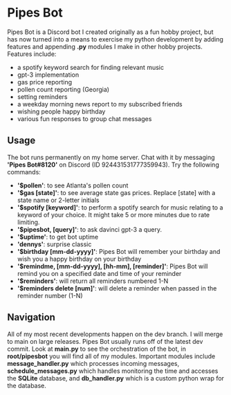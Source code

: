 # Pipes Bot

Pipes Bot is a Discord bot I created originally as a fun hobby project, but has now turned into a means to exercise my python development by adding features and appending **.py** modules I make in other hobby projects. Features include:
- a spotify keyword search for finding relevant music
- gpt-3 implementation
- gas price reporting
- pollen count reporting (Georgia)
- setting reminders
- a weekday morning news report to my subscribed friends
- wishing people happy birthday
- various fun responses to group chat messages

## Usage
The bot runs permanently on my home server. Chat with it by messaging **'Pipes Bot#8120'** on Discord (ID 924431531777359943). Try the following commands:
- **'$pollen'**: to see Atlanta's pollen count
- **'$gas [state]'**: to see average state gas prices. Replace [state] with a state name or 2-letter initials
- **'$spotify [keyword]'**: to perform a spotify search for music relating to a keyword of your choice. It might take 5 or more minutes due to rate limiting.
- **'$pipesbot, [query]'**: to ask davinci gpt-3 a query.
- **'$uptime'**: to get bot uptime 
- **'dennys'**: surprise classic
- **'$birthday [mm-dd-yyyy]'**: Pipes Bot will remember your birthday and wish you a happy birthday on your birthday
- **'$remindme, [mm-dd-yyyy], [hh-mm], [reminder]'**: Pipes Bot will remind you on a specified date and time of your reminder
- **'$reminders'**: will return all reminders numbered 1-N
- **'$reminders delete [num]'**: will delete a reminder when passed in the reminder number (1-N)

## Navigation
All of my most recent developments happen on the dev branch. I will merge to main on large releases. Pipes Bot usually runs off of the latest dev commit. Look at **main.py** to see the orchestration of the bot, in **root/pipesbot** you will find all of my modules. Important modules include **message_handler.py** which processes incoming messages, **schedule_messages.py** which handles monitoring the time and accesses the **SQLite** database, and **db_handler.py** which is a custom python wrap for the database. 
